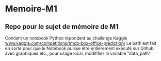 # Memoire-M1
## Repo pour le sujet de mémoire de M1
Contient un notebook Python répondant au challenge Kaggle www.kaggle.com/competitions/tmdb-box-office-prediction/
Le path est fait en sorte pour que le Notebook puisse être entièrement exécuté sur Github avec graphiques etc., pour usage local, modififier la variable "data_path"
